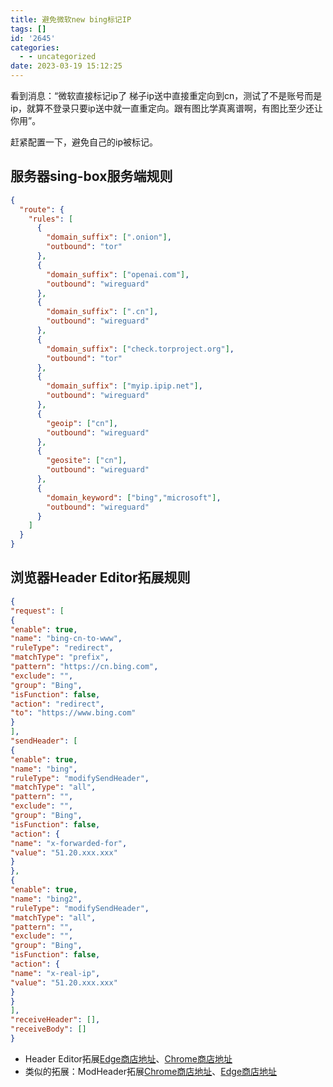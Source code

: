 ```yaml
---
title: 避免微软new bing标记IP
tags: []
id: '2645'
categories:
  - - uncategorized
date: 2023-03-19 15:12:25
---
```


看到消息：“微软直接标记ip了 梯子ip送中直接重定向到cn，测试了不是账号而是ip，就算不登录只要ip送中就一直重定向。跟有图比学真离谱啊，有图比至少还让你用”。

赶紧配置一下，避免自己的ip被标记。

## 服务器sing-box服务端规则

```json
{
  "route": {
    "rules": [
      {
        "domain_suffix": [".onion"],
        "outbound": "tor"
      },
      {
        "domain_suffix": ["openai.com"],
        "outbound": "wireguard"
      },
      {
        "domain_suffix": [".cn"],
        "outbound": "wireguard"
      },
      {
        "domain_suffix": ["check.torproject.org"],
        "outbound": "tor"
      },
      {
        "domain_suffix": ["myip.ipip.net"],
        "outbound": "wireguard"
      },
      {
        "geoip": ["cn"],
        "outbound": "wireguard"
      },
      {
        "geosite": ["cn"],
        "outbound": "wireguard"
      },
      {
        "domain_keyword": ["bing","microsoft"],
        "outbound": "wireguard"
      }
    ]
  }
}
```

## 浏览器Header Editor拓展规则

```json
{
"request": [
{
"enable": true,
"name": "bing-cn-to-www",
"ruleType": "redirect",
"matchType": "prefix",
"pattern": "https://cn.bing.com",
"exclude": "",
"group": "Bing",
"isFunction": false,
"action": "redirect",
"to": "https://www.bing.com"
}
],
"sendHeader": [
{
"enable": true,
"name": "bing",
"ruleType": "modifySendHeader",
"matchType": "all",
"pattern": "",
"exclude": "",
"group": "Bing",
"isFunction": false,
"action": {
"name": "x-forwarded-for",
"value": "51.20.xxx.xxx"
}
},
{
"enable": true,
"name": "bing2",
"ruleType": "modifySendHeader",
"matchType": "all",
"pattern": "",
"exclude": "",
"group": "Bing",
"isFunction": false,
"action": {
"name": "x-real-ip",
"value": "51.20.xxx.xxx"
}
}
],
"receiveHeader": [],
"receiveBody": []
}
```

*   Header Editor拓展[Edge商店地址](https://microsoftedge.microsoft.com/addons/detail/header-editor/afopnekiinpekooejpchnkgfffaeceko)、[Chrome商店地址](https://chrome.google.com/webstore/detail/header-editor/eningockdidmgiojffjmkdblpjocbhgh?hl=zh-CN)
*   类似的拓展：ModHeader拓展[Chrome商店地址](https://chrome.google.com/webstore/detail/modheader-modify-http-hea/idgpnmonknjnojddfkpgkljpfnnfcklj?hl=zh-CN)、[Edge商店地址](https://microsoftedge.microsoft.com/addons/detail/modheader-modify-http-h/opgbiafapkbbnbnjcdomjaghbckfkglc?hl=zh-CN)